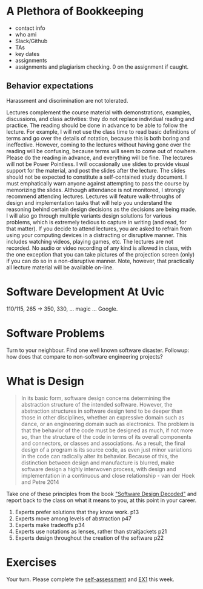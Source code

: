 # A Plethora of Bookkeeping
- contact info
- who ami 
- Slack/Github
- TAs
- key dates
- assignments
- assignments and plagiarism checking. 0 on the assignment if caught. 


## Behavior expectations

Harassment and discrimination are not tolerated. 

Lectures complement the course material with demonstrations, examples, discussions, and class activities: they do not replace individual reading and practice.
The reading should be done in advance to be able to follow the lecture. For example, I will not use the class time to read basic definitions of terms and go over the details of notation, because this is both boring and ineffective. However, coming to the lectures without having gone over the reading will be confusing, because terms will seem to come out of nowhere. Please do the reading in advance, and everything will be fine.
The lectures will not be Power Pointless. I will occasionally use slides to provide visual support for the material, and post the slides after the lecture. The slides should not be expected to constitute a self-contained study document. I must emphatically warn anyone against attempting to pass the course by memorizing the slides.
Although attendance is not monitored, I strongly recommend attending lectures. Lectures will feature walk-throughs of design and implementation tasks that will help you understand the reasoning behind certain design decisions as the decisions are being made. I will also go through multiple variants design solutions for various problems, which is extremely tedious to capture in writing (and read, for that matter).
If you decide to attend lectures, you are asked to refrain from using your computing devices in a distracting or disruptive manner. This includes watching videos, playing games, etc.
The lectures are not recorded. No audio or video recording of any kind is allowed in class, with the one exception that you can take pictures of the projection screen (only) if you can do so in a non-disruptive manner. Note, however, that practically all lecture material will be available on-line.

# Software Development At Uvic
110/115, 265 -> 350, 330, ... magic ... Google.

# Software Problems

Turn to your neighbour. Find one well known software disaster. Followup: how does that compare to non-software engineering projects? 

# What is Design

> In its basic form, software design concerns determining the abstraction structure of the intended software. However, the abstraction structures in software design tend to be deeper than those in other disciplines, whether an expressive domain such as dance, or an engineering domain such as electronics. The problem is that the behavior of the code must be designed as much, if not more so, than the structure of the code in terms of its overall components and connectors, or classes and associations. As a result, the final design of a program is its source code, as even just minor variations in the code can radically alter its behavior. Because of this, the distinction between design and manufacture is blurred, make software design a highly interwoven process, with design and implementation in a continuous and close relationship - van der Hoek and Petre 2014

Take one of these principles from the book ["Software Design Decoded"](https://softwaredesigndecoded.wordpress.com/) and report back to the class on what it means to you, at this point in your career. 

1. Experts prefer solutions that they know work. p13
2. Experts move among levels of abstraction p47
3. Experts make tradeoffs p34
4. Experts use notations as lenses, rather than straitjackets p21
5. Experts design throughout the creation of the software p22

# Exercises
Your turn. Please complete the [self-assessment](assessment.md) and [EX1](../exercises/ex1.md) this week. 


